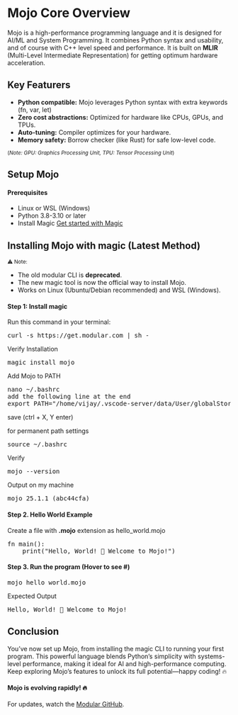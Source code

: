 
# Mojo Core Overview

Mojo is a high-performance programming language and it is designed for AI/ML and System Programming.
It combines Python syntax and usability, and of course with C++ level speed and performance.
It is built on **MLIR** (Multi-Level Intermediate Representation) for getting optimum hardware acceleration.


## Key Featurers

- **Python compatible:** Mojo leverages Python syntax with extra keywords (fn, var, let)
- **Zero cost abstractions:** Optimized for hardware like CPUs, GPUs, and TPUs.
- **Auto-tuning:** Compiler optimizes for your hardware.
- **Memory safety:** Borrow checker (like Rust) for safe low-level code.

<small>(*Note: GPU: Graphics Processing Unit, TPU: Tensor Processing Unit*)</small>


## Setup Mojo

#### Prerequisites

- Linux or WSL (Windows)
- Python 3.8-3.10 or later
- Install Magic [Get started with Magic](https://docs.modular.com/magic)

## Installing Mojo with magic (Latest Method)

<small>⚠️ Note:</small>
- The old modular CLI is **deprecated**.
- The new magic tool is now the official way to install Mojo.
- Works on Linux (Ubuntu/Debian recommended) and WSL (Windows).

#### Step 1: Install magic

Run this command in your terminal:

<pre>
curl -s https://get.modular.com | sh -
</pre>

Verify Installation

<pre>
magic install mojo
</pre>

Add Mojo to PATH

<pre>
nano ~/.bashrc
add the following line at the end
export PATH="/home/vijay/.vscode-server/data/User/globalStorage/modular-mojotools.vscode-mojo/magic-data-home/envs/max/bin:$PATH"
</pre>

save (ctrl + X, Y enter)

for permanent path settings

<pre>
source ~/.bashrc
</pre>

Verify

<pre>
mojo --version
</pre>

Output on my machine

<pre>
mojo 25.1.1 (abc44cfa)
</pre>

#### Step 2. Hello World Example

Create a file with **.mojo** extension as hello_world.mojo 

<pre>
fn main():
    print("Hello, World! 👋 Welcome to Mojo!")
</pre>

#### Step 3. Run the program (Hover to see #)

<pre>
mojo hello_world.mojo
</pre>

Expected Output

<pre>
Hello, World! 👋 Welcome to Mojo!
</pre>

## Conclusion

You’ve now set up Mojo, from installing the magic CLI to running your first program. This powerful language blends Python’s simplicity with systems-level performance, making it ideal for AI and high-performance computing. Keep exploring Mojo’s features to unlock its full potential—happy coding! 🔥

#### Mojo is evolving rapidly! 🔥
For updates, watch the [Modular GitHub](https://github.com/modular/max).

